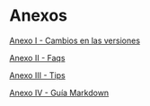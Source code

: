 # Anexos
[Anexo I - Cambios en las versiones](anexo_01.md)

[Anexo II - Faqs](anexo_02.md)

[Anexo III - Tips](anexo_03.ipynb)

[Anexo IV - Guía Markdown](anexo_04.ipynb)